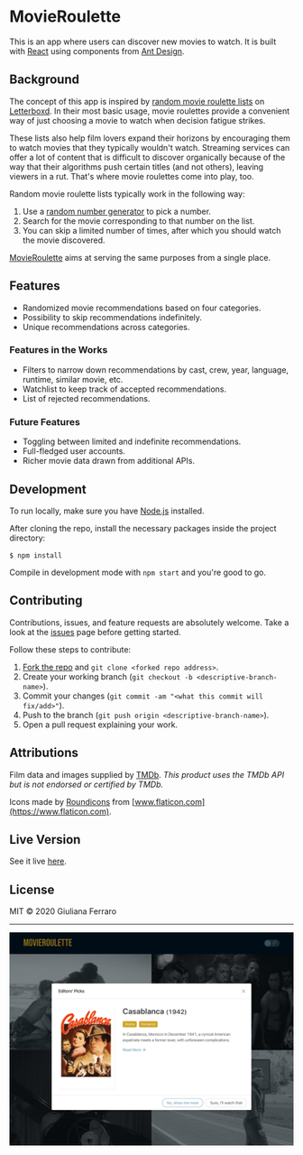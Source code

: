 # MovieRoulette

This is an app where users can discover new movies to watch. It is built with [React](https://github.com/facebook/create-react-app) using components from [Ant Design](https://github.com/ant-design/ant-design).

## Background

The concept of this app is inspired by [random movie roulette lists](https://letterboxd.com/search/lists/random+movie+roulette/) on [Letterboxd](https://letterboxd.com/). In their most basic usage, movie roulettes provide a convenient way of just choosing a movie to watch when decision fatigue strikes.

These lists also help film lovers expand their horizons by encouraging them to watch movies that they typically wouldn't watch. Streaming services can offer a lot of content that is difficult to discover organically because of the way that their algorithms push certain titles (and not others), leaving viewers in a rut. That's where movie roulettes come into play, too.

Random movie roulette lists typically work in the following way:

1. Use a [random number generator](https://www.random.org) to pick a number.
2. Search for the movie corresponding to that number on the list.
3. You can skip a limited number of times, after which you should watch the movie discovered.

[MovieRoulette](https://movieroulette.herokuapp.com/) aims at serving the same purposes from a single place.

## Features

- Randomized movie recommendations based on four categories.
- Possibility to skip recommendations indefinitely.
- Unique recommendations across categories.

### Features in the Works

- Filters to narrow down recommendations by cast, crew, year, language, runtime, similar movie, etc.
- Watchlist to keep track of accepted recommendations.
- List of rejected recommendations.

### Future Features

- Toggling between limited and indefinite recommendations.
- Full-fledged user accounts.
- Richer movie data drawn from additional APIs.

## Development

To run locally, make sure you have [Node.js](https://nodejs.org/) installed.

After cloning the repo, install the necessary packages inside the project directory:

```
$ npm install
```

Compile in development mode with `npm start` and you're good to go.

## Contributing

Contributions, issues, and feature requests are absolutely welcome. Take a look at the [issues](https://github.com/gferrarocamus/movie-roulette/issues) page before getting started.

Follow these steps to contribute:

1. [Fork the repo](https://github.com/gferrarocamus/movie-roulette/fork) and `git clone <forked repo address>`.
2. Create your working branch (`git checkout -b <descriptive-branch-name>`).
3. Commit your changes (`git commit -am "<what this commit will fix/add>"`).
4. Push to the branch (`git push origin <descriptive-branch-name>`).
5. Open a pull request explaining your work.

## Attributions

Film data and images supplied by [TMDb](https://www.themoviedb.org). *This product uses the TMDb API but is not endorsed or certified by TMDb.*

Icons made by [Roundicons](https://www.flaticon.com/authors/roundicons) from [www.flaticon.com](https://www.flaticon.com).

## Live Version

See it live [here](https://movieroulette.herokuapp.com/).

## License

MIT © 2020 Giuliana Ferraro

---

![Movie Roulette Demo](/demo/movie-roulette-demo.png)
